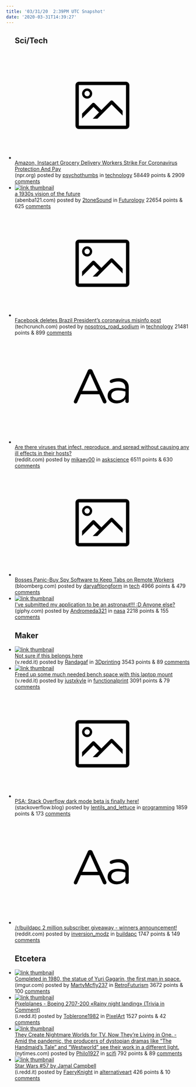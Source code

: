 ```yaml
---
title: '03/31/20  2:39PM UTC Snapshot'
date: '2020-03-31T14:39:27'
---
```

<ul>
<h2>Sci/Tech</h2>

<li><a href='https://www.npr.org/2020/03/30/823767492/amazon-instacart-grocery-delivery-workers-strike-for-coronavirus-protection-and-'><svg version='1.1' viewBox='-34 -14 104 64' preserveAspectRatio='xMidYMid meet' xmlns='http://www.w3.org/2000/svg' xmlns:xlink='http://www.w3.org/1999/xlink'>
    <title>link thumbnail</title>
    <path d='M32,4H4A2,2,0,0,0,2,6V30a2,2,0,0,0,2,2H32a2,2,0,0,0,2-2V6A2,2,0,0,0,32,4ZM4,30V6H32V30Z'></path>
    <path d='M8.92,14a3,3,0,1,0-3-3A3,3,0,0,0,8.92,14Zm0-4.6A1.6,1.6,0,1,1,7.33,11,1.6,1.6,0,0,1,8.92,9.41Z'></path>
    <path d='M22.78,15.37l-5.4,5.4-4-4a1,1,0,0,0-1.41,0L5.92,22.9v2.83l6.79-6.79L16,22.18l-3.75,3.75H15l8.45-8.45L30,24V21.18l-5.81-5.81A1,1,0,0,0,22.78,15.37Z'></path>
    </svg></a><div><div class='linkTitle'><a href='https://www.npr.org/2020/03/30/823767492/amazon-instacart-grocery-delivery-workers-strike-for-coronavirus-protection-and-'>Amazon, Instacart Grocery Delivery Workers Strike For Coronavirus Protection And Pay</a></div>(npr.org) posted by <a href='https://www.reddit.com/user/psychothumbs'>psychothumbs</a> in <a href='https://www.reddit.com/r/technology'>technology</a> 58449 points & 2909 <a href='https://www.reddit.com/r/technology/comments/frsqaz/amazon_instacart_grocery_delivery_workers_strike/'>comments</a></div></li>

<li><a href='https://abenba121.com/wp-content/uploads/2017/11/214703054bcade05b8208c2cfe286750.jpg'><img src='https://b.thumbs.redditmedia.com/h-NCDQK-3eCxB7WwNOnZZdU4vsw65ZHBjG9rsb6aCKI.jpg' alt='link thumbnail'></a><div><div class='linkTitle'><a href='https://abenba121.com/wp-content/uploads/2017/11/214703054bcade05b8208c2cfe286750.jpg'>a 1930s vision of the future</a></div>(abenba121.com) posted by <a href='https://www.reddit.com/user/2toneSound'>2toneSound</a> in <a href='https://www.reddit.com/r/Futurology'>Futurology</a> 22654 points & 625 <a href='https://www.reddit.com/r/Futurology/comments/frwhj6/a_1930s_vision_of_the_future/'>comments</a></div></li>

<li><a href='https://techcrunch.com/2020/03/30/facebook-removes-bolsonaro-video/'><svg version='1.1' viewBox='-34 -14 104 64' preserveAspectRatio='xMidYMid meet' xmlns='http://www.w3.org/2000/svg' xmlns:xlink='http://www.w3.org/1999/xlink'>
    <title>link thumbnail</title>
    <path d='M32,4H4A2,2,0,0,0,2,6V30a2,2,0,0,0,2,2H32a2,2,0,0,0,2-2V6A2,2,0,0,0,32,4ZM4,30V6H32V30Z'></path>
    <path d='M8.92,14a3,3,0,1,0-3-3A3,3,0,0,0,8.92,14Zm0-4.6A1.6,1.6,0,1,1,7.33,11,1.6,1.6,0,0,1,8.92,9.41Z'></path>
    <path d='M22.78,15.37l-5.4,5.4-4-4a1,1,0,0,0-1.41,0L5.92,22.9v2.83l6.79-6.79L16,22.18l-3.75,3.75H15l8.45-8.45L30,24V21.18l-5.81-5.81A1,1,0,0,0,22.78,15.37Z'></path>
    </svg></a><div><div class='linkTitle'><a href='https://techcrunch.com/2020/03/30/facebook-removes-bolsonaro-video/'>Facebook deletes Brazil President’s coronavirus misinfo post</a></div>(techcrunch.com) posted by <a href='https://www.reddit.com/user/nosotros_road_sodium'>nosotros_road_sodium</a> in <a href='https://www.reddit.com/r/technology'>technology</a> 21481 points & 899 <a href='https://www.reddit.com/r/technology/comments/fs5i2t/facebook_deletes_brazil_presidents_coronavirus/'>comments</a></div></li>

<li><a href='https://www.reddit.com/r/askscience/comments/fs0drs/are_there_viruses_that_infect_reproduce_and/'><svg version='1.1' viewBox='-34 -12 104 64' preserveAspectRatio='xMidYMid slice' xmlns='http://www.w3.org/2000/svg' xmlns:xlink='http://www.w3.org/1999/xlink'>
    <title>text link thumbnail</title>
    <path d='M12.19,8.84a1.45,1.45,0,0,0-1.4-1h-.12a1.46,1.46,0,0,0-1.42,1L1.14,26.56a1.29,1.29,0,0,0-.14.59,1,1,0,0,0,1,1,1.12,1.12,0,0,0,1.08-.77l2.08-4.65h11l2.08,4.59a1.24,1.24,0,0,0,1.12.83,1.08,1.08,0,0,0,1.08-1.08,1.64,1.64,0,0,0-.14-.57ZM6.08,20.71l4.59-10.22,4.6,10.22Z'>
    </path>
    <path d='M32.24,14.78A6.35,6.35,0,0,0,27.6,13.2a11.36,11.36,0,0,0-4.7,1,1,1,0,0,0-.58.89,1,1,0,0,0,.94.92,1.23,1.23,0,0,0,.39-.08,8.87,8.87,0,0,1,3.72-.81c2.7,0,4.28,1.33,4.28,3.92v.5a15.29,15.29,0,0,0-4.42-.61c-3.64,0-6.14,1.61-6.14,4.64v.05c0,2.95,2.7,4.48,5.37,4.48a6.29,6.29,0,0,0,5.19-2.48V26.9a1,1,0,0,0,1,1,1,1,0,0,0,1-1.06V19A5.71,5.71,0,0,0,32.24,14.78Zm-.56,7.7c0,2.28-2.17,3.89-4.81,3.89-1.94,0-3.61-1.06-3.61-2.86v-.06c0-1.8,1.5-3,4.2-3a15.2,15.2,0,0,1,4.22.61Z'>
    </path>
    </svg></a><div><div class='linkTitle'><a href='https://www.reddit.com/r/askscience/comments/fs0drs/are_there_viruses_that_infect_reproduce_and/'>Are there viruses that infect, reproduce, and spread without causing any ill effects in their hosts?</a></div>(reddit.com) posted by <a href='https://www.reddit.com/user/mikaey00'>mikaey00</a> in <a href='https://www.reddit.com/r/askscience'>askscience</a> 6511 points & 630 <a href='https://www.reddit.com/r/askscience/comments/fs0drs/are_there_viruses_that_infect_reproduce_and/'>comments</a></div></li>

<li><a href='https://www.bloomberg.com/news/features/2020-03-27/bosses-panic-buy-spy-software-to-keep-tabs-on-remote-workers'><svg version='1.1' viewBox='-34 -14 104 64' preserveAspectRatio='xMidYMid meet' xmlns='http://www.w3.org/2000/svg' xmlns:xlink='http://www.w3.org/1999/xlink'>
    <title>link thumbnail</title>
    <path d='M32,4H4A2,2,0,0,0,2,6V30a2,2,0,0,0,2,2H32a2,2,0,0,0,2-2V6A2,2,0,0,0,32,4ZM4,30V6H32V30Z'></path>
    <path d='M8.92,14a3,3,0,1,0-3-3A3,3,0,0,0,8.92,14Zm0-4.6A1.6,1.6,0,1,1,7.33,11,1.6,1.6,0,0,1,8.92,9.41Z'></path>
    <path d='M22.78,15.37l-5.4,5.4-4-4a1,1,0,0,0-1.41,0L5.92,22.9v2.83l6.79-6.79L16,22.18l-3.75,3.75H15l8.45-8.45L30,24V21.18l-5.81-5.81A1,1,0,0,0,22.78,15.37Z'></path>
    </svg></a><div><div class='linkTitle'><a href='https://www.bloomberg.com/news/features/2020-03-27/bosses-panic-buy-spy-software-to-keep-tabs-on-remote-workers'>Bosses Panic-Buy Spy Software to Keep Tabs on Remote Workers</a></div>(bloomberg.com) posted by <a href='https://www.reddit.com/user/daryaftlongform'>daryaftlongform</a> in <a href='https://www.reddit.com/r/tech'>tech</a> 4966 points & 479 <a href='https://www.reddit.com/r/tech/comments/frvenj/bosses_panicbuy_spy_software_to_keep_tabs_on/'>comments</a></div></li>

<li><a href='https://giphy.com/gifs/nasa-nasareactions-S99cgkURVO62qemEKM'><img src='https://b.thumbs.redditmedia.com/h2RYzIyVKWGHFg958QLkPyTX260DXslyvbo4tBDi7RM.jpg' alt='link thumbnail'></a><div><div class='linkTitle'><a href='https://giphy.com/gifs/nasa-nasareactions-S99cgkURVO62qemEKM'>I've submitted my application to be an astronaut!!! :D Anyone else?</a></div>(giphy.com) posted by <a href='https://www.reddit.com/user/Andromeda321'>Andromeda321</a> in <a href='https://www.reddit.com/r/nasa'>nasa</a> 2218 points & 155 <a href='https://www.reddit.com/r/nasa/comments/frzjqz/ive_submitted_my_application_to_be_an_astronaut_d/'>comments</a></div></li>

<h2>Maker</h2>

<li><a href='https://v.redd.it/0itbswgp6vp41'><img src='https://b.thumbs.redditmedia.com/_82FJtrn7qNoX8zB4k0mE77J78c2caQ9MbqXSigGU8g.jpg' alt='link thumbnail'></a><div><div class='linkTitle'><a href='https://v.redd.it/0itbswgp6vp41'>Not sure if this belongs here</a></div>(v.redd.it) posted by <a href='https://www.reddit.com/user/Randagaf'>Randagaf</a> in <a href='https://www.reddit.com/r/3Dprinting'>3Dprinting</a> 3543 points & 89 <a href='https://www.reddit.com/r/3Dprinting/comments/fs6bmb/not_sure_if_this_belongs_here/'>comments</a></div></li>

<li><a href='https://v.redd.it/ex9qpahwoup41'><img src='https://b.thumbs.redditmedia.com/FVSyTk1rUNcPEuxPwhjGIbis1ubDJjALqI4zs3GDv9o.jpg' alt='link thumbnail'></a><div><div class='linkTitle'><a href='https://v.redd.it/ex9qpahwoup41'>Freed up some much needed bench space with this laptop mount</a></div>(v.redd.it) posted by <a href='https://www.reddit.com/user/justxkyle'>justxkyle</a> in <a href='https://www.reddit.com/r/functionalprint'>functionalprint</a> 3091 points & 79 <a href='https://www.reddit.com/r/functionalprint/comments/frvw6o/freed_up_some_much_needed_bench_space_with_this/'>comments</a></div></li>

<li><a href='https://stackoverflow.blog/2020/03/30/introducing-dark-mode-for-stack-overflow/'><svg version='1.1' viewBox='-34 -14 104 64' preserveAspectRatio='xMidYMid meet' xmlns='http://www.w3.org/2000/svg' xmlns:xlink='http://www.w3.org/1999/xlink'>
    <title>link thumbnail</title>
    <path d='M32,4H4A2,2,0,0,0,2,6V30a2,2,0,0,0,2,2H32a2,2,0,0,0,2-2V6A2,2,0,0,0,32,4ZM4,30V6H32V30Z'></path>
    <path d='M8.92,14a3,3,0,1,0-3-3A3,3,0,0,0,8.92,14Zm0-4.6A1.6,1.6,0,1,1,7.33,11,1.6,1.6,0,0,1,8.92,9.41Z'></path>
    <path d='M22.78,15.37l-5.4,5.4-4-4a1,1,0,0,0-1.41,0L5.92,22.9v2.83l6.79-6.79L16,22.18l-3.75,3.75H15l8.45-8.45L30,24V21.18l-5.81-5.81A1,1,0,0,0,22.78,15.37Z'></path>
    </svg></a><div><div class='linkTitle'><a href='https://stackoverflow.blog/2020/03/30/introducing-dark-mode-for-stack-overflow/'>PSA: Stack Overflow dark mode beta is finally here!</a></div>(stackoverflow.blog) posted by <a href='https://www.reddit.com/user/lentils_and_lettuce'>lentils_and_lettuce</a> in <a href='https://www.reddit.com/r/programming'>programming</a> 1859 points & 173 <a href='https://www.reddit.com/r/programming/comments/frus0d/psa_stack_overflow_dark_mode_beta_is_finally_here/'>comments</a></div></li>

<li><a href='https://www.reddit.com/r/buildapc/comments/frzttp/rbuildapc_2_million_subscriber_giveaway_winners/'><svg version='1.1' viewBox='-34 -12 104 64' preserveAspectRatio='xMidYMid slice' xmlns='http://www.w3.org/2000/svg' xmlns:xlink='http://www.w3.org/1999/xlink'>
    <title>text link thumbnail</title>
    <path d='M12.19,8.84a1.45,1.45,0,0,0-1.4-1h-.12a1.46,1.46,0,0,0-1.42,1L1.14,26.56a1.29,1.29,0,0,0-.14.59,1,1,0,0,0,1,1,1.12,1.12,0,0,0,1.08-.77l2.08-4.65h11l2.08,4.59a1.24,1.24,0,0,0,1.12.83,1.08,1.08,0,0,0,1.08-1.08,1.64,1.64,0,0,0-.14-.57ZM6.08,20.71l4.59-10.22,4.6,10.22Z'>
    </path>
    <path d='M32.24,14.78A6.35,6.35,0,0,0,27.6,13.2a11.36,11.36,0,0,0-4.7,1,1,1,0,0,0-.58.89,1,1,0,0,0,.94.92,1.23,1.23,0,0,0,.39-.08,8.87,8.87,0,0,1,3.72-.81c2.7,0,4.28,1.33,4.28,3.92v.5a15.29,15.29,0,0,0-4.42-.61c-3.64,0-6.14,1.61-6.14,4.64v.05c0,2.95,2.7,4.48,5.37,4.48a6.29,6.29,0,0,0,5.19-2.48V26.9a1,1,0,0,0,1,1,1,1,0,0,0,1-1.06V19A5.71,5.71,0,0,0,32.24,14.78Zm-.56,7.7c0,2.28-2.17,3.89-4.81,3.89-1.94,0-3.61-1.06-3.61-2.86v-.06c0-1.8,1.5-3,4.2-3a15.2,15.2,0,0,1,4.22.61Z'>
    </path>
    </svg></a><div><div class='linkTitle'><a href='https://www.reddit.com/r/buildapc/comments/frzttp/rbuildapc_2_million_subscriber_giveaway_winners/'>/r/buildapc 2 million subscriber giveaway - winners announcement!</a></div>(reddit.com) posted by <a href='https://www.reddit.com/user/inversion_modz'>inversion_modz</a> in <a href='https://www.reddit.com/r/buildapc'>buildapc</a> 1747 points & 149 <a href='https://www.reddit.com/r/buildapc/comments/frzttp/rbuildapc_2_million_subscriber_giveaway_winners/'>comments</a></div></li>

<h2>Etcetera</h2>

<li><a href='https://imgur.com/ovharet'><img src='https://b.thumbs.redditmedia.com/xg9QjdfxKuRxQz_O9uMZ9-oLYG9zxSkuNSG0MFvTWaw.jpg' alt='link thumbnail'></a><div><div class='linkTitle'><a href='https://imgur.com/ovharet'>Completed in 1980, the statue of Yuri Gagarin, the first man in space.</a></div>(imgur.com) posted by <a href='https://www.reddit.com/user/MartyMcfly237'>MartyMcfly237</a> in <a href='https://www.reddit.com/r/RetroFuturism'>RetroFuturism</a> 3672 points & 100 <a href='https://www.reddit.com/r/RetroFuturism/comments/frvsxr/completed_in_1980_the_statue_of_yuri_gagarin_the/'>comments</a></div></li>

<li><a href='https://i.redd.it/yir55i2kiyp41.png'><img src='https://a.thumbs.redditmedia.com/uFPUp0VtOkBpDcTe-8U9sa6yE_rIAbp6gou7P8Cd_Q0.jpg' alt='link thumbnail'></a><div><div class='linkTitle'><a href='https://i.redd.it/yir55i2kiyp41.png'>Pixelplanes - Boeing 2707-200 «Rainy night landing» (Trivia in Comment)</a></div>(i.redd.it) posted by <a href='https://www.reddit.com/user/Toblerone1982'>Toblerone1982</a> in <a href='https://www.reddit.com/r/PixelArt'>PixelArt</a> 1527 points & 42 <a href='https://www.reddit.com/r/PixelArt/comments/fs89il/pixelplanes_boeing_2707200_rainy_night_landing/'>comments</a></div></li>

<li><a href='https://www.nytimes.com/2020/03/29/arts/television/westworld-handmaids-tale-virus.html'><img src='https://a.thumbs.redditmedia.com/eBda5fSDW-G60mSdR0HCckIQUFUXlMzKpPD67VtsPm4.jpg' alt='link thumbnail'></a><div><div class='linkTitle'><a href='https://www.nytimes.com/2020/03/29/arts/television/westworld-handmaids-tale-virus.html'>They Create Nightmare Worlds for TV. Now They’re Living in One. - Amid the pandemic, the producers of dystopian dramas like “The Handmaid’s Tale” and “Westworld” see their work in a different light.</a></div>(nytimes.com) posted by <a href='https://www.reddit.com/user/Philo1927'>Philo1927</a> in <a href='https://www.reddit.com/r/scifi'>scifi</a> 792 points & 89 <a href='https://www.reddit.com/r/scifi/comments/frxeip/they_create_nightmare_worlds_for_tv_now_theyre/'>comments</a></div></li>

<li><a href='https://i.redd.it/z6nwk1knzyz31.png'><img src='https://b.thumbs.redditmedia.com/-eg7UwPh8oB812OHK0TVthNeVM9Z9eI5KGxq6Lus35E.jpg' alt='link thumbnail'></a><div><div class='linkTitle'><a href='https://i.redd.it/z6nwk1knzyz31.png'>Star Wars #57 by Jamal Campbell</a></div>(i.redd.it) posted by <a href='https://www.reddit.com/user/FaeryKnight'>FaeryKnight</a> in <a href='https://www.reddit.com/r/alternativeart'>alternativeart</a> 426 points & 10 <a href='https://www.reddit.com/r/alternativeart/comments/frvlci/star_wars_57_by_jamal_campbell/'>comments</a></div></li>

</ul>
